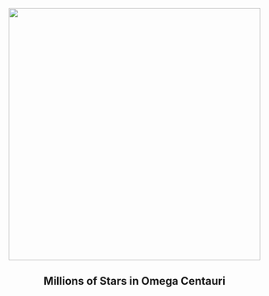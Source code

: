 
<p align="center"><img src="https://apod.nasa.gov/apod/image/2303/NGC5139_Omega_Centauri_1024px.jpg" width="500" height="500"></p>
<h2 align="center">Millions of Stars in Omega Centauri</h2>
